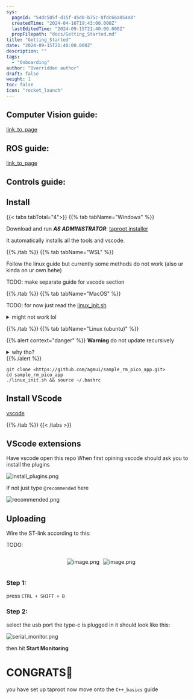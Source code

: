 ```yaml
---
sys:
  pageId: "54dc585f-d15f-45d0-b75c-8fdc66a854a8"
  createdTime: "2024-04-16T19:43:00.000Z"
  lastEditedTime: "2024-09-15T21:40:00.000Z"
  propFilepath: "docs/Getting_Started.md"
title: "Getting_Started"
date: "2024-09-15T21:40:00.000Z"
description: ""
tags:
  - "Onboarding"
author: "Overridden author"
draft: false
weight: 1
toc: false
icon: "rocket_launch"
---
```


## Computer Vision guide:

[link_to_page](86d45bc0-388b-4d26-8848-44f255f73d0e)

## ROS guide:

[link_to_page](3c76c1de-ec8f-46d6-8b0a-294005edc2d5)

## Controls guide:

## Install

{{< tabs tabTotal="4">}}
{{% tab tabName="Windows" %}}

Download and run _**AS ADMINISTRATOR**_: [taproot installer](https://github.com/Thornbots/TeachingFreshies/releases/tag/1.0)

It automatically installs all the tools and vscode.

{{% /tab %}}
{{% tab tabName="WSL" %}}

Follow the linux guide but currently some methods do not work (also ur kinda on ur own hehe)

TODO: make separate guide for vscode section

{{% /tab %}}
{{% tab tabName="MacOS" %}}

TODO: for now just read the [linux_init.sh](https://github.com/agmui/sample_rm_pico_app/blob/main/linux_init.sh)

<details>
<summary>might not work lol</summary>

`brew install libusb pkg-config`

Next install: [vscode](https://code.visualstudio.com/Download)

</details>

{{% /tab %}}
{{% tab tabName="Linux (ubuntu)" %}}

{{% alert context="danger" %}}
**Warning** do not update recursively
<details>
<summary>why tho?</summary>
There are some submodules that may go on for a while (like tinyusb) and I highly
recommend you don't need to get them.
If you want to see what submodules I update just look in `linux_init.sh`
</details>
{{% /alert %}}

```shell
git clone <https://github.com/agmui/sample_rm_pico_app.git>
cd sample_rm_pico_app
./linux_init.sh && source ~/.bashrc
```

## Install VScode

[vscode](https://code.visualstudio.com/Download)

{{% /tab %}}
{{< /tabs >}}

## VScode extensions

Have vscode open this repo
When first opining vscode should ask you to install the plugins

![install_plugins.png](https://prod-files-secure.s3.us-west-2.amazonaws.com/d518164a-d88e-44d1-a4ee-3adb3bd8bce0/89bd30f0-1825-4e77-867b-0a41ce370880/install_plugins.png?X-Amz-Algorithm=AWS4-HMAC-SHA256&X-Amz-Content-Sha256=UNSIGNED-PAYLOAD&X-Amz-Credential=ASIAZI2LB4662OTD2TP5%2F20250205%2Fus-west-2%2Fs3%2Faws4_request&X-Amz-Date=20250205T181010Z&X-Amz-Expires=3600&X-Amz-Security-Token=IQoJb3JpZ2luX2VjEDIaCXVzLXdlc3QtMiJHMEUCIQCIM4r4TUGnJSGGrKaBPMAJDJpMR9wUaSmJadyFwApvjQIgf9XSRookAF%2B3Up37HoM6GBYrWxxE5re7WYSsMql99foq%2FwMIShAAGgw2Mzc0MjMxODM4MDUiDAltONPOOD5cgOQcfSrcA0ZhsryrHpkHxix6xgqTDGke2TzXnSPJYb2L9paiKalMrHqd8wlSgZm0Wv07475hdy8G%2BwzheuX9Eup8HG9UcDZRlSOIRCeZPoU2PRRpPh1PCuocr0q03FOKo2StNJ5D6T9S5kFNvU6aGNUCcNos3dKES3bfhj3%2Bn%2BPVF9NgpwKTzgGD4ayiQHyFinSu0g1xUjAgeAyv1NFYZgOtNKeUHNTY6BSsor7rn7tKoKDgeN2ibEgoAPjoTIod%2FsTzVtqxOxBXBNiWLx6yRZnoHtmzHcSN3AiLa8bU%2BIkN7aknaW4Yf54JG8PtnwdbcD%2ByDW9vc3oWJpoIyHax%2BACiLIg%2BD1RTztIeIFU%2FBKinAsMrQHPVS93o38KIOGmQZFH236gLVW4aKf9nGy%2FVQ6WUpwqa7ijTLDvRGfMCNZuer7GhTq18Nyhh3lWmGOkNqjFRT6eyjMYLgarqmuPnpNFokTt6TejLIeYX9d7ZrifQVeeNwjDvgw8uWrZM%2FNU6aykGcHk1dcACtwZxNxbNgdX3qI31%2BT%2B2%2BhbsHKdfdi6vRz6Ff1Sj%2BFwaSBNC6xk0PJ0cZzCQYds3LDdHaybR3zwTuQzgeHrCpBMYUR6SxDgV0LU13dBHk7%2FphqGVcmeaTodBMIi8jr0GOqUBiDiqp6KQTxKCPb%2FMlvVIt2WPCAlMW%2BkG%2B5bdy1mvslnEF%2BED6CVVvw81THDR1L9HUBx%2BZ%2FM2y2eq7qEIC646%2BUrem44ceAJT%2BlFBk7yl47fYLslpT9Uu2nH2YWgGWUc3Za99ja9az%2Fq%2FEA0bP9bcbRoJfW7uJAS%2FbLKQG3FSE%2B5GjIlXOZOyNVL%2FljPkb5FXMXlxemGPc%2FUzosFXggn78%2BK3Yr8T&X-Amz-Signature=f73a13403a9f2a361045b489d8291c5c6b98ef58c68f3026d26d1b74599a582d&X-Amz-SignedHeaders=host&x-id=GetObject)

If not just type `@recommended` here  

![recommended.png](https://prod-files-secure.s3.us-west-2.amazonaws.com/d518164a-d88e-44d1-a4ee-3adb3bd8bce0/61e661e9-5d85-4dfc-be0d-8d2097a5e793/recommended.png?X-Amz-Algorithm=AWS4-HMAC-SHA256&X-Amz-Content-Sha256=UNSIGNED-PAYLOAD&X-Amz-Credential=ASIAZI2LB4662OTD2TP5%2F20250205%2Fus-west-2%2Fs3%2Faws4_request&X-Amz-Date=20250205T181010Z&X-Amz-Expires=3600&X-Amz-Security-Token=IQoJb3JpZ2luX2VjEDIaCXVzLXdlc3QtMiJHMEUCIQCIM4r4TUGnJSGGrKaBPMAJDJpMR9wUaSmJadyFwApvjQIgf9XSRookAF%2B3Up37HoM6GBYrWxxE5re7WYSsMql99foq%2FwMIShAAGgw2Mzc0MjMxODM4MDUiDAltONPOOD5cgOQcfSrcA0ZhsryrHpkHxix6xgqTDGke2TzXnSPJYb2L9paiKalMrHqd8wlSgZm0Wv07475hdy8G%2BwzheuX9Eup8HG9UcDZRlSOIRCeZPoU2PRRpPh1PCuocr0q03FOKo2StNJ5D6T9S5kFNvU6aGNUCcNos3dKES3bfhj3%2Bn%2BPVF9NgpwKTzgGD4ayiQHyFinSu0g1xUjAgeAyv1NFYZgOtNKeUHNTY6BSsor7rn7tKoKDgeN2ibEgoAPjoTIod%2FsTzVtqxOxBXBNiWLx6yRZnoHtmzHcSN3AiLa8bU%2BIkN7aknaW4Yf54JG8PtnwdbcD%2ByDW9vc3oWJpoIyHax%2BACiLIg%2BD1RTztIeIFU%2FBKinAsMrQHPVS93o38KIOGmQZFH236gLVW4aKf9nGy%2FVQ6WUpwqa7ijTLDvRGfMCNZuer7GhTq18Nyhh3lWmGOkNqjFRT6eyjMYLgarqmuPnpNFokTt6TejLIeYX9d7ZrifQVeeNwjDvgw8uWrZM%2FNU6aykGcHk1dcACtwZxNxbNgdX3qI31%2BT%2B2%2BhbsHKdfdi6vRz6Ff1Sj%2BFwaSBNC6xk0PJ0cZzCQYds3LDdHaybR3zwTuQzgeHrCpBMYUR6SxDgV0LU13dBHk7%2FphqGVcmeaTodBMIi8jr0GOqUBiDiqp6KQTxKCPb%2FMlvVIt2WPCAlMW%2BkG%2B5bdy1mvslnEF%2BED6CVVvw81THDR1L9HUBx%2BZ%2FM2y2eq7qEIC646%2BUrem44ceAJT%2BlFBk7yl47fYLslpT9Uu2nH2YWgGWUc3Za99ja9az%2Fq%2FEA0bP9bcbRoJfW7uJAS%2FbLKQG3FSE%2B5GjIlXOZOyNVL%2FljPkb5FXMXlxemGPc%2FUzosFXggn78%2BK3Yr8T&X-Amz-Signature=23bdd24958c6a2153a397a55950d5f6361135b21214462ebccfd1bc7e26a9c15&X-Amz-SignedHeaders=host&x-id=GetObject)

## Uploading

Wire the ST-link according to this:

TODO:

<div style="display: flex;flex-direction: row; column-gap:10px; max-width: 630px;justify-content: center;">
<div>

![image.png](https://prod-files-secure.s3.us-west-2.amazonaws.com/d518164a-d88e-44d1-a4ee-3adb3bd8bce0/210ecb78-1116-4d7b-b9b7-2292f66fa2c2/image.png?X-Amz-Algorithm=AWS4-HMAC-SHA256&X-Amz-Content-Sha256=UNSIGNED-PAYLOAD&X-Amz-Credential=ASIAZI2LB466QTH7LP2M%2F20250205%2Fus-west-2%2Fs3%2Faws4_request&X-Amz-Date=20250205T181012Z&X-Amz-Expires=3600&X-Amz-Security-Token=IQoJb3JpZ2luX2VjEDIaCXVzLXdlc3QtMiJHMEUCIB6kuM%2Fc%2BTCxMPWx8UCBiP%2F6A3GL6XGfaneyYv4oMxqLAiEAh1vu%2BHSFqoBiTiP5WjmoRRlaLxVLmej9wMcscLiuiz4q%2FwMIShAAGgw2Mzc0MjMxODM4MDUiDCPLgQWLb7y82VcgQCrcAzNF9qJwENO9LJdM7Y1io2tJkoFakznvgzk4QAQ6E4P3IlW12uPvCeATYTcTeDiudcQPPDdT2hKOZA8F5DEEb3NQKC%2FcBWvzlSikE2aaG%2F7vr3msiVIs1MegrdaSiikDVDY%2FNs2wncMP4vOvcr6tSAmxBeYNMcDIDbj8QkqcQ1Gg2KkmGvkX6qjB9F%2BJU468uh29xcPLwLBT4WINT6yhxAIinaJ5JuyGKNfI9CHCuOgW5jXlB3ynEmrX94tuC7RSwxB8SPTcWDEzrXMcwfhBZdK%2BSuRLIVFCevfIMvPGMAenEr5LPRhWgXfnDx%2BUXGbJT5Dzn47dsQ4CIUg6XUqricvLAjFZnT9Ee%2FHaeXc7FwgLCEhI963iDjfng%2FmjYicGgyZpfKJWd4hDh3ZxJiyaJpncAGlCwAlp1DZ54aW6qemalCKJzWXr%2BBh8ZCY6zvn54aPseyqczUQyLVZWUY7pU%2BcYAQ%2FVLBC9LprAe8hJDT1BADsOlo1zRg9GKKcinOnoY3bFC1wfK3sji6JkOqUprBc93dEacCwQmQXrk%2FvODvBZr%2B31XNlXYPSb5WWCh5FeAuLrhgYBZkSOaFRL86ymaqKpCSAhLlWsXDZaYzpt21C3kdYfV%2FVKOVfcP%2F%2FOMJe8jr0GOqUBtv4NDkdZklwQXCP%2BDP4W%2FlsT6BmOj7lthgTGs4QsOSiGbgAoP9oaGrmZNOXW9oqsPAhKpBd6dJQswi1v2yFRwDv6yeOFQ5P9BkT2okvJgazv2wvCXvVqwoog3kV%2BGW6g0FZWK2Irxf351NEnrdwNAbugs6DClm92q9bofPYNGpsknVt8wKG1uDa4BfZjl10vaA5%2BgwWQOCHI%2BFkKenNypjITudAr&X-Amz-Signature=bc9ca118ed2087f34741c0511433994b780391e3a549db1047ec22f1ca7dee9b&X-Amz-SignedHeaders=host&x-id=GetObject)

</div>
<div>

![image.png](https://prod-files-secure.s3.us-west-2.amazonaws.com/d518164a-d88e-44d1-a4ee-3adb3bd8bce0/33a0fd0f-8ca6-4a86-8e09-26e95ded1fff/image.png?X-Amz-Algorithm=AWS4-HMAC-SHA256&X-Amz-Content-Sha256=UNSIGNED-PAYLOAD&X-Amz-Credential=ASIAZI2LB466X4TBPOMD%2F20250205%2Fus-west-2%2Fs3%2Faws4_request&X-Amz-Date=20250205T181013Z&X-Amz-Expires=3600&X-Amz-Security-Token=IQoJb3JpZ2luX2VjEDIaCXVzLXdlc3QtMiJGMEQCICxXnAzm%2B3P%2BfUTH2mwcILLJLNrcqqHcJ448iBR3x5bmAiARD%2BvMf%2FOfTJls1XguuLc8K5yOMne4cibwoig8DbwLoir%2FAwhKEAAaDDYzNzQyMzE4MzgwNSIMnkipDtso6NmJw3NBKtwDcVGiPEISRJ8OJnHH4q%2Ft28j9BSBQZ1yejbMqOelCVqpFgnnYqYVGALKyjvjW7CFMpeUM9T1BXwaVGK%2FdQ4nV69JDg9Dx4ARbnRhXSg9hojJEhhnjrNtM1Uux4OxfDPWDW1PAOFPDakmRpSadFaNJQqXfbJvlAxC4yV9%2BYnWoSvEfM94jIosDx%2BFS8CkyTfA8hv9ObO99aDZXrOOJpccPM1KwYh0Y82ffgiNoOTZoOeZRAkrVgHXOBVyTOXya3dUGDivcxZnasU8Ic069hqT9I1%2B5PMCUAF1nO%2F0CW2fuc7p23g3S0n16Au%2FSdRdGrMuR6z5juOA1FzN5w7ORVZAccrtq0B21HkDsblM19nwievAD4SL2x0k%2FPPnNG8Rhrb%2FoKpptSPfZwPeYumxEcHvv5%2Bcvj0Q6f6CLNZxMIUheyGnpIDIIaDLxXYV0y2K%2BgnvWrnkOwgsxfqFQ%2F1%2FSssCghG4qFK0GlwlfB5nsduEy0K79QaUnOtRWbG8qVNJMGfqD7stlvhAaXTbbnQRSF0gedSiP1p97qS10%2Fa%2FW6n894CBosvYjWMp3ZLH7RoZgK4%2FYzE1LxzhFP2weMCc276QpZcvZ9LtangQmCjUNP8VFSNwbtgecSLBOl1wednUwgryOvQY6pgEv9Keh13q0QAxEbn2I0%2BXhvp1YARf5Rw8a3CAL1TRKn7H9GkYqBeNZtGsPPmakPCjBykwYuOlgPnEjUIUyCZG%2FDJauxrtoaqxC7dXrJ%2B41xyi0TH%2Fl%2B%2BZA6WmxbuZbwg8r0pWE361lzaaRp6maf15JYlZGQFiM76kzn3gR8%2B3GG%2BUWkWZI3e%2BA5M3Z6EF9hwp44539XoikPZf%2FvURmLmcyaeOnKGiT&X-Amz-Signature=84b0db9c8e82ed7f4eb8be58a4ffa74b7268fe58eda5499339f0a52be74286c0&X-Amz-SignedHeaders=host&x-id=GetObject)

</div>
</div>

### Step 1:

press `CTRL + SHIFT + B`

### Step 2:

select the usb port the type-c is plugged in it should look like this:

![serial_monitor.png](https://prod-files-secure.s3.us-west-2.amazonaws.com/d518164a-d88e-44d1-a4ee-3adb3bd8bce0/f03f4774-05d4-4393-b6a0-d5efb6d315ab/serial_monitor.png?X-Amz-Algorithm=AWS4-HMAC-SHA256&X-Amz-Content-Sha256=UNSIGNED-PAYLOAD&X-Amz-Credential=ASIAZI2LB4662OTD2TP5%2F20250205%2Fus-west-2%2Fs3%2Faws4_request&X-Amz-Date=20250205T181010Z&X-Amz-Expires=3600&X-Amz-Security-Token=IQoJb3JpZ2luX2VjEDIaCXVzLXdlc3QtMiJHMEUCIQCIM4r4TUGnJSGGrKaBPMAJDJpMR9wUaSmJadyFwApvjQIgf9XSRookAF%2B3Up37HoM6GBYrWxxE5re7WYSsMql99foq%2FwMIShAAGgw2Mzc0MjMxODM4MDUiDAltONPOOD5cgOQcfSrcA0ZhsryrHpkHxix6xgqTDGke2TzXnSPJYb2L9paiKalMrHqd8wlSgZm0Wv07475hdy8G%2BwzheuX9Eup8HG9UcDZRlSOIRCeZPoU2PRRpPh1PCuocr0q03FOKo2StNJ5D6T9S5kFNvU6aGNUCcNos3dKES3bfhj3%2Bn%2BPVF9NgpwKTzgGD4ayiQHyFinSu0g1xUjAgeAyv1NFYZgOtNKeUHNTY6BSsor7rn7tKoKDgeN2ibEgoAPjoTIod%2FsTzVtqxOxBXBNiWLx6yRZnoHtmzHcSN3AiLa8bU%2BIkN7aknaW4Yf54JG8PtnwdbcD%2ByDW9vc3oWJpoIyHax%2BACiLIg%2BD1RTztIeIFU%2FBKinAsMrQHPVS93o38KIOGmQZFH236gLVW4aKf9nGy%2FVQ6WUpwqa7ijTLDvRGfMCNZuer7GhTq18Nyhh3lWmGOkNqjFRT6eyjMYLgarqmuPnpNFokTt6TejLIeYX9d7ZrifQVeeNwjDvgw8uWrZM%2FNU6aykGcHk1dcACtwZxNxbNgdX3qI31%2BT%2B2%2BhbsHKdfdi6vRz6Ff1Sj%2BFwaSBNC6xk0PJ0cZzCQYds3LDdHaybR3zwTuQzgeHrCpBMYUR6SxDgV0LU13dBHk7%2FphqGVcmeaTodBMIi8jr0GOqUBiDiqp6KQTxKCPb%2FMlvVIt2WPCAlMW%2BkG%2B5bdy1mvslnEF%2BED6CVVvw81THDR1L9HUBx%2BZ%2FM2y2eq7qEIC646%2BUrem44ceAJT%2BlFBk7yl47fYLslpT9Uu2nH2YWgGWUc3Za99ja9az%2Fq%2FEA0bP9bcbRoJfW7uJAS%2FbLKQG3FSE%2B5GjIlXOZOyNVL%2FljPkb5FXMXlxemGPc%2FUzosFXggn78%2BK3Yr8T&X-Amz-Signature=4a1700a0ca52e645af532d4150802b74b4cfbf8fac73f8925e3a7c243b0fe2a0&X-Amz-SignedHeaders=host&x-id=GetObject)

then hit **Start Monitoring**

# CONGRATS🎉

you have set up taproot now move onto the `C++_basics` guide
